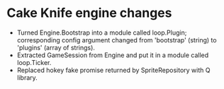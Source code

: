 Cake Knife engine changes
=========================

- Turned Engine.Bootstrap into a module called loop.Plugin; corresponding config argument changed from 'bootstrap'
  (string) to 'plugins' (array of strings).
- Extracted GameSession from Engine and put it in a module called loop.Ticker.
- Replaced hokey fake promise returned by SpriteRepository with Q library.

